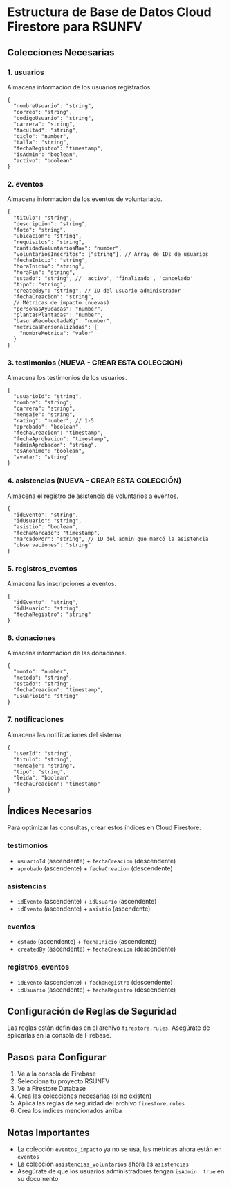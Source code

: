 # Estructura de Base de Datos Cloud Firestore para RSUNFV

## Colecciones Necesarias

### 1. usuarios
Almacena información de los usuarios registrados.
```
{
  "nombreUsuario": "string",
  "correo": "string", 
  "codigoUsuario": "string",
  "carrera": "string",
  "facultad": "string",
  "ciclo": "number",
  "talla": "string",
  "fechaRegistro": "timestamp",
  "isAdmin": "boolean",
  "activo": "boolean"
}
```

### 2. eventos
Almacena información de los eventos de voluntariado.
```
{
  "titulo": "string",
  "descripcion": "string",
  "foto": "string",
  "ubicacion": "string",
  "requisitos": "string",
  "cantidadVoluntariosMax": "number",
  "voluntariosInscritos": ["string"], // Array de IDs de usuarios
  "fechaInicio": "string",
  "horaInicio": "string", 
  "horaFin": "string",
  "estado": "string", // 'activo', 'finalizado', 'cancelado'
  "tipo": "string",
  "createdBy": "string", // ID del usuario administrador
  "fechaCreacion": "string",
  // Métricas de impacto (nuevas)
  "personasAyudadas": "number",
  "plantasPlantadas": "number", 
  "basuraRecolectadaKg": "number",
  "metricasPersonalizadas": {
    "nombreMetrica": "valor"
  }
}
```

### 3. testimonios (NUEVA - CREAR ESTA COLECCIÓN)
Almacena los testimonios de los usuarios.
```
{
  "usuarioId": "string",
  "nombre": "string",
  "carrera": "string", 
  "mensaje": "string",
  "rating": "number", // 1-5
  "aprobado": "boolean",
  "fechaCreacion": "timestamp",
  "fechaAprobacion": "timestamp",
  "adminAprobador": "string",
  "esAnonimo": "boolean",
  "avatar": "string"
}
```

### 4. asistencias (NUEVA - CREAR ESTA COLECCIÓN)
Almacena el registro de asistencia de voluntarios a eventos.
```
{
  "idEvento": "string",
  "idUsuario": "string", 
  "asistio": "boolean",
  "fechaMarcado": "timestamp",
  "marcadoPor": "string", // ID del admin que marcó la asistencia
  "observaciones": "string"
}
```

### 5. registros_eventos
Almacena las inscripciones a eventos.
```
{
  "idEvento": "string",
  "idUsuario": "string",
  "fechaRegistro": "string"
}
```

### 6. donaciones
Almacena información de las donaciones.
```
{
  "monto": "number",
  "metodo": "string",
  "estado": "string",
  "fechaCreacion": "timestamp",
  "usuarioId": "string"
}
```

### 7. notificaciones
Almacena las notificaciones del sistema.
```
{
  "userId": "string",
  "titulo": "string",
  "mensaje": "string", 
  "tipo": "string",
  "leida": "boolean",
  "fechaCreacion": "timestamp"
}
```

## Índices Necesarios

Para optimizar las consultas, crear estos índices en Cloud Firestore:

### testimonios
- `usuarioId` (ascendente) + `fechaCreacion` (descendente)
- `aprobado` (ascendente) + `fechaCreacion` (descendente)

### asistencias
- `idEvento` (ascendente) + `idUsuario` (ascendente)
- `idEvento` (ascendente) + `asistio` (ascendente)

### eventos
- `estado` (ascendente) + `fechaInicio` (ascendente)
- `createdBy` (ascendente) + `fechaCreacion` (descendente)

### registros_eventos
- `idEvento` (ascendente) + `fechaRegistro` (descendente)
- `idUsuario` (ascendente) + `fechaRegistro` (descendente)

## Configuración de Reglas de Seguridad

Las reglas están definidas en el archivo `firestore.rules`. Asegúrate de aplicarlas en la consola de Firebase.

## Pasos para Configurar

1. Ve a la consola de Firebase
2. Selecciona tu proyecto RSUNFV
3. Ve a Firestore Database
4. Crea las colecciones necesarias (si no existen)
5. Aplica las reglas de seguridad del archivo `firestore.rules`
6. Crea los índices mencionados arriba

## Notas Importantes

- La colección `eventos_impacto` ya no se usa, las métricas ahora están en `eventos`
- La colección `asistencias_voluntarios` ahora es `asistencias`
- Asegúrate de que los usuarios administradores tengan `isAdmin: true` en su documento
